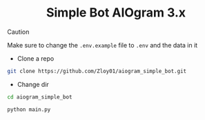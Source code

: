 <h1 align="center">Simple Bot AIOgram 3.x</h1>

> [!CAUTION]
> Make sure to change the `.env.example` file to `.env` and the data in it

- Clone a repo
```bash
git clone https://github.com/Zloy01/aiogram_simple_bot.git
```
- Change dir
```bash
cd aiogram_simple_bot
```
```bash
python main.py
```
